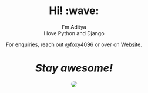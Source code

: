 <h1 align='center'> Hi! :wave:</h1>
<p align='center'>
I'm Aditya
  <br>
I love Python and Django
</p>
<p align='center'>For enquiries, reach out <a href="https://twitter.com/foxy4096">@foxy4096</a> or over on <a href="https://foxy4096.github.io">Website</a>.</p>

<h1 align='center'><i>Stay awesome!</i></h1>
<p align="center">
<img style="border-radius: 50px;" src="https://github-readme-stats.vercel.app/api?username=foxy4096&show_icons=true&theme=transparent">
</p>

